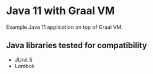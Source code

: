 # Java 11 with Graal VM

Example Java 11 application on top of Graal VM.

## Java libraries tested for compatibility
* JUnit 5
* Lombok
